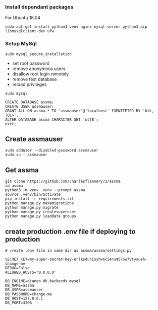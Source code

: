 ### Install dependant packages
For Ubuntu 18.04
```
sudo apt-get install python3-venv nginx mysql-server python3-pip libmysqlclient-dev ufw
```
### Setup MySql
```
sudo mysql_secure_installation
```
+ set root password
+ remove anonymous users
+ disallow root login remotely
+ remove test database
+ reload privileges
```
sudo mysql

CREATE DATABASE assma;
CREATE USER assmauser;
GRANT ALL ON assma.* TO 'assmauser'@'localhost' IDENTIFIED BY '8ik,(OL>';
ALTER DATABASE assma CHARACTER SET 'utf8';
exit;
```

Create assmauser
---
```
sudo adduser --disabled-password assmauser
sudo su - assmauser
```

Get assma
---------
```
git clone https://github.com/charlesflannery73/assma
cd assma
python3 -m venv .venv --prompt assma
source .venv/bin/activate
pip install -r requirements.txt
python manage.py makemigrations
python manage.py migrate
python manage.py createsuperuser
python manage.py loaddata groups
```

create  production .env file if deploying to production
---
```
# create .env file in same dir as assma/assma/settings.py

SECRET_KEY=my-super-secret-key-erlksduhiuyhwnci4nu9576w7vtysueh-change-me
DEBUG=False
ALLOWED_HOSTS='0.0.0.0'

DB_ENGINE=django.db.backends.mysql
DB_NAME=assma
DB_USER=assmauser
DB_PASSWORD=change-me
DB_HOST=127.0.0.1
DB_PORT=3306

```
